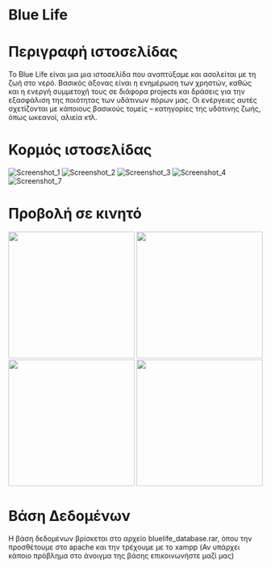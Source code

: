 # Blue Life

# Περιγραφή ιστοσελίδας
To Blue Life είναι μια μια ιστοσελίδα που αναπτύξαμε και ασολείται με τη ζωή στο νερό. Βασικός άξονας είναι η ενημέρωση των χρηστών, καθώς και η ενεργή συμμετοχή τους σε διάφορα projects και δράσεις για την εξασφάλιση της ποιότητας των υδάτινων πόρων μας. Οι ενέργειες αυτές σχετίζονται με κάποιους βασικούς τομείς – κατηγορίες της υδάτινης ζωής, όπως ωκεανοί, αλιεία κτλ.

# Κορμός ιστοσελίδας
![Screenshot_1](https://user-images.githubusercontent.com/56198786/128641767-374883d2-4626-468c-9f22-81b3e4a1583b.png)
![Screenshot_2](https://user-images.githubusercontent.com/56198786/128641770-1db8d2e4-ea5f-4d77-96bc-b07f632a379e.png)
![Screenshot_3](https://user-images.githubusercontent.com/56198786/128641773-12c5f833-5c05-4f46-9b26-56abd0a3c4d4.png)
![Screenshot_4](https://user-images.githubusercontent.com/56198786/128641777-91a56892-1545-457c-bb32-f6e6b1e3da24.png)
![Screenshot_7](https://user-images.githubusercontent.com/56198786/128641783-f4beee48-86f7-4aeb-82df-4455b0a94f21.png)

# Προβολή σε κινητό
<img src="https://user-images.githubusercontent.com/56134371/128642128-6b3d4d56-1396-43da-a98a-436f067ceddf.png" width="250">
<img src="https://user-images.githubusercontent.com/56134371/128642136-f5c2ffb0-128c-47c7-998c-f831b2b0472d.png" width="250">
<img src="https://user-images.githubusercontent.com/56134371/128642143-d14bc65a-a485-43c6-9bf8-a365a3403f1c.png" width="250">
<img src="https://user-images.githubusercontent.com/56134371/128642134-2b14bf9e-fcb0-4c7c-8af6-196f4a96a03a.png" width="250">

# Βάση Δεδομένων
Η βάση δεδομένων βρίσκεται στο αρχείο bluelife_database.rar, όπου την προσθέτουμε στο apache και την τρέχουμε με το xampp (Αν υπάρχει κάποιο πρόβλημα στο άνοιγμα της βάσης επικοινωνήστε μαζί μας)
